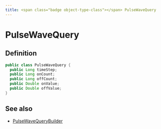 ```yaml
---
title: <span class="badge object-type-class"></span> PulseWaveQuery
---
```

# <span class="badge object-type-class"></span> PulseWaveQuery

## Definition

```java
public class PulseWaveQuery {
  public Long timeStep;
  public Long onCount;
  public Long offCount;
  public Double onValue;
  public Double offValue;
}
```
## See also

 * <span class="badge builder"></span> [PulseWaveQueryBuilder](./builder-PulseWaveQueryBuilder.md)
